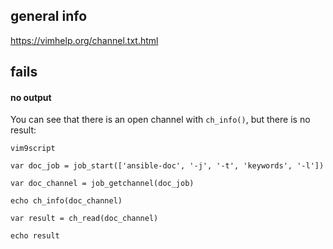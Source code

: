 ## general info

https://vimhelp.org/channel.txt.html

## fails

#### no output

You can see that there is an open channel with `ch_info()`, but there is no result:
```
vim9script

var doc_job = job_start(['ansible-doc', '-j', '-t', 'keywords', '-l'])

var doc_channel = job_getchannel(doc_job)

echo ch_info(doc_channel)

var result = ch_read(doc_channel)

echo result
```
